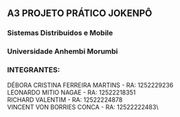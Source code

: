 ## A3 PROJETO PRÁTICO JOKENPÔ
### Sistemas Distribuidos e Mobile
### Universidade Anhembi Morumbi

### INTEGRANTES:
DÉBORA CRISTINA FERREIRA MARTINS - RA: 1252229236\
LEONARDO MITIO NAGAE - RA: 12522218351\
RICHARD VALENTIM - RA: 12522224878\
VINCENT VON BORRIES CONCA - RA: 12522222483\